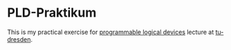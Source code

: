 PLD-Praktikum
=============

This is my practical exercise for [programmable logical devices](http://tu-dresden.de/die_tu_dresden/fakultaeten/fakultaet_informatik/tei/vlsi/lehre/lv/prog_sch) lecture at [tu-dresden](http://tu-dresden.de).
